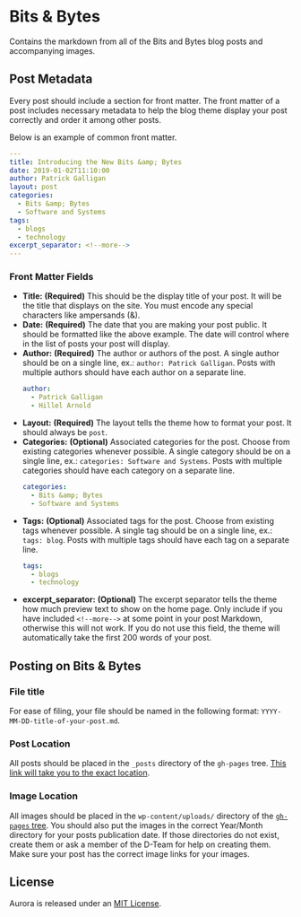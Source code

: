 # Bits & Bytes
Contains the markdown from all of the Bits and Bytes blog posts and accompanying images.

## Post Metadata
Every post should include a section for front matter. The front matter of a post includes necessary metadata to help the blog theme display your post correctly and order it among other posts.

Below is an example of common front matter.

```yaml
---
title: Introducing the New Bits &amp; Bytes
date: 2019-01-02T11:10:00
author: Patrick Galligan
layout: post
categories:
  - Bits &amp; Bytes
  - Software and Systems
tags:
  - blogs
  - technology
excerpt_separator: <!--more-->
---
```

### Front Matter Fields

* **Title:** **(Required)** This should be the display title of your post. It will be the title that displays on the site. You must encode any special characters like ampersands (&amp;).
* **Date:** **(Required)** The date that you are making your post public. It should be formatted like the above example. The date will control where in the list of posts your post will display.
* **Author:** **(Required)** The author or authors of the post. A single author should be on a single line, ex.: `author: Patrick Galligan`. Posts with multiple authors should have each author on a separate line.
    ```yaml
    author:
      - Patrick Galligan
      - Hillel Arnold
    ```
* **Layout:** **(Required)** The layout tells the theme how to format your post. It should always be `post`.
* **Categories:** **(Optional)** Associated categories for the post. Choose from existing categories whenever possible. A single category should be on a single line, ex.: `categories: Software and Systems`. Posts with multiple categories should have each category on a separate line.
    ```yaml
    categories:
      - Bits &amp; Bytes
      - Software and Systems
    ```
* **Tags:** **(Optional)** Associated tags for the post. Choose from existing tags whenever possible. A single tag should be on a single line, ex.: `tags: blog`. Posts with multiple tags should have each tag on a separate line.
    ```yaml
    tags:
      - blogs
      - technology
    ```
* **excerpt_separator:** **(Optional)** The excerpt separator tells the theme how much preview text to show on the home page. Only include if you have included `<!--more-->` at some point in your post Markdown, otherwise this will not work. If you do not use this field, the theme will automatically take the first 200 words of your post.

## Posting on Bits & Bytes

### File title
For ease of filing, your file should be named in the following format: `YYYY-MM-DD-title-of-your-post.md`.

### Post Location
All posts should be placed in the `_posts` directory of the `gh-pages` tree. [This link will take you to the exact location](https://github.com/RockefellerArchiveCenter/bits_and_bytes/tree/gh-pages/_posts).

### Image Location
All images should be placed in the `wp-content/uploads/` directory of the [`gh-pages` tree](https://github.com/RockefellerArchiveCenter/bits_and_bytes/tree/gh-pages/wp-content/uploads). You should also put the images in the correct Year/Month directory for your posts publication date. If those directories do not exist, create them or ask a member of the D-Team for help on creating them. Make sure your post has the correct image links for your images.

## License

Aurora is released under an [MIT License](LICENSE).
